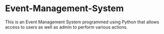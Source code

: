 # Event-Management-System
This is an Event Management System programmed using Python that allows access to users as well as admin to perform various actions.
